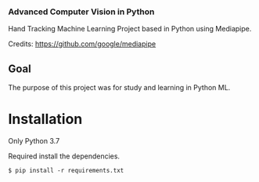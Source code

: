 ### Advanced Computer Vision in Python
Hand Tracking Machine Learning Project based in Python using Mediapipe.

Credits:
https://github.com/google/mediapipe


## Goal

The purpose of this project was for study and learning in Python ML.



# Installation

Only Python 3.7


Required install the dependencies.
```shell
$ pip install -r requirements.txt
```

